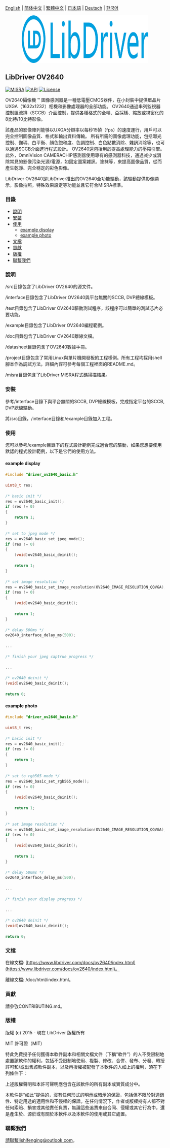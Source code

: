 [English](/README.md) | [ 简体中文](/README_zh-Hans.md) | [繁體中文](/README_zh-Hant.md) | [日本語](/README_ja.md) | [Deutsch](/README_de.md) | [한국어](/README_ko.md)

<div align=center>
<img src="/doc/image/logo.svg" width="400" height="150"/>
</div>

## LibDriver OV2640

[![MISRA](https://img.shields.io/badge/misra-compliant-brightgreen.svg)](/misra/README.md) [![API](https://img.shields.io/badge/api-reference-blue.svg)](https://www.libdriver.com/docs/ov2640/index.html) [![License](https://img.shields.io/badge/license-MIT-brightgreen.svg)](/LICENSE)

OV2640攝像機 ™  圖像感測器是一種低電壓CMOS器件，在小封裝中提供單晶片UXGA（1632x1232）相機和影像處理器的全部功能。 OV2640通過串列監視器控制匯流排（SCCB）介面控制，提供各種格式的全幀、亞採樣、縮放或視窗化的8比特/10比特影像。

該產品的影像陣列能够以UXGA分辯率以每秒15幀（fps）的速度運行，用戶可以完全控制圖像品質、格式和輸出資料傳輸。 所有所需的圖像處理功能，包括曝光控制、伽瑪、白平衡、顏色飽和度、色調控制、白色點數消除、雜訊消除等，也可以通過SCCB介面進行程式設計。 OV2640還包括用於提高處理能力的壓縮引擎。 此外，OmniVision CAMERACHIP感測器使用專有的感測器科技，通過减少或消除常見的影像污染光源/電源，如固定圖案雜訊、塗抹等，來提高圖像品質，從而產生乾淨、完全穩定的彩色影像。

LibDriver OV2640是LibDriver推出的OV2640全功能驅動，該驅動提供影像顯示，影像拍照，特殊效果設定等功能並且它符合MISRA標準。

### 目錄

  - [說明](#說明)
  - [安裝](#安裝)
  - [使用](#使用)
    - [example display](#example-display)
    - [example photo](#example-photo)
  - [文檔](#文檔)
  - [貢獻](#貢獻)
  - [版權](#版權)
  - [聯繫我們](#聯繫我們)

### 說明

/src目錄包含了LibDriver OV2640的源文件。

/interface目錄包含了LibDriver OV2640與平台無關的SCCB, DVP總線模板。

/test目錄包含了LibDriver OV2640驅動測試程序，該程序可以簡單的測試芯片必要功能。

/example目錄包含了LibDriver OV2640編程範例。

/doc目錄包含了LibDriver OV2640離線文檔。

/datasheet目錄包含了OV2640數據手冊。

/project目錄包含了常用Linux與單片機開發板的工程樣例。所有工程均採用shell腳本作為調試方法，詳細內容可參考每個工程裡面的README.md。

/misra目錄包含了LibDriver MISRA程式碼掃描結果。

### 安裝

參考/interface目錄下與平台無關的SCCB, DVP總線模板，完成指定平台的SCCB, DVP總線驅動。

將/src目錄，/interface目錄和/example目錄加入工程。

### 使用

您可以參考/example目錄下的程式設計範例完成適合您的驅動，如果您想要使用默認的程式設計範例，以下是它們的使用方法。

#### example display

```C
#include "driver_ov2640_basic.h"

uint8_t res;

/* basic init */
res = ov2640_basic_init();
if (res != 0)
{
    return 1;
}

/* set to jpeg mode */
res = ov2640_basic_set_jpeg_mode();
if (res != 0)
{
    (void)ov2640_basic_deinit();

    return 1;
}

/* set image resolution */
res = ov2640_basic_set_image_resolution(OV2640_IMAGE_RESOLUTION_QQVGA);
if (res != 0)
{
    (void)ov2640_basic_deinit();

    return 1;
}

/* delay 500ms */
ov2640_interface_delay_ms(500);

...

/* finish your jpeg captrue progress */    

...

/* ov2640 deinit */
(void)ov2640_basic_deinit();

return 0;
```

#### example photo

```C
#include "driver_ov2640_basic.h"

uint8_t res;

/* basic init */
res = ov2640_basic_init();
if (res != 0)
{
    return 1;
}

/* set to rgb565 mode */
res = ov2640_basic_set_rgb565_mode();
if (res != 0)
{
    (void)ov2640_basic_deinit();

    return 1;
}

/* set image resolution */
res = ov2640_basic_set_image_resolution(OV2640_IMAGE_RESOLUTION_QQVGA);
if (res != 0)
{
    (void)ov2640_basic_deinit();

    return 1;
}

/* delay 500ms */
ov2640_interface_delay_ms(500);

...

/* finish your display progress */    

...

/* ov2640 deinit */
(void)ov2640_basic_deinit();

return 0;
```

### 文檔

在線文檔: [https://www.libdriver.com/docs/ov2640/index.html](https://www.libdriver.com/docs/ov2640/index.html)。

離線文檔: /doc/html/index.html。

### 貢獻

請參攷CONTRIBUTING.md。

### 版權

版權 (c) 2015 - 現在 LibDriver 版權所有

MIT 許可證（MIT）

特此免費授予任何獲得本軟件副本和相關文檔文件（下稱“軟件”）的人不受限制地處置該軟件的權利，包括不受限制地使用、複製、修改、合併、發布、分發、轉授許可和/或出售該軟件副本，以及再授權被配發了本軟件的人如上的權利，須在下列條件下：

上述版權聲明和本許可聲明應包含在該軟件的所有副本或實質成分中。

本軟件是“如此”提供的，沒有任何形式的明示或暗示的保證，包括但不限於對適銷性、特定用途的適用性和不侵權的保證。在任何情況下，作者或版權持有人都不對任何索賠、損害或其他責任負責，無論這些追責來自合同、侵權或其它行為中，還是產生於、源於或有關於本軟件以及本軟件的使用或其它處置。

### 聯繫我們

請聯繫lishifenging@outlook.com。
